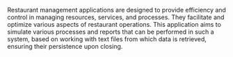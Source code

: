 Restaurant management applications are designed to provide efficiency and control in managing resources, services, and processes. They facilitate and optimize various aspects of restaurant operations. This application aims to simulate various processes and reports that can be performed in such a system, based on working with text files from which data is retrieved, ensuring their persistence upon closing.
